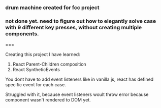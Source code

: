 
### drum machine created for fcc project

### not done yet. need to figure out how to elegantly solve case with 9 different key presses, without creating multiple components.
===

Creating this project I have learned:
1. React Parent-Children composition
2. React SyntheticEvents

You dont have to add event listeners like in vanilla js, react has defined specific event for each case.

Struggled with it, because event listeners woult throw error because component wasn't rendered to DOM yet.
